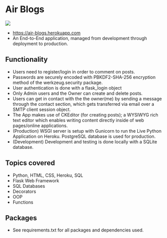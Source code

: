 # Air Blogs
<img src="https://raw.githubusercontent.com/bose-aritra2003/my-blog-website/master/static/assets/favicon.ico"></img>

* https://air-blogs.herokuapp.com
* An End-to-End application, managed from development through deployment to production.


## Functionality
* Users need to register/login in order to comment on posts.
* Passwords are securely encoded with PBKDF2-SHA-256 encryption method of the werkzeug.security package.
* User authentication is done with a flask_login object
* Only Admin users and the Owner can create and delete posts.
* Users can get in contact with the the owner(me) by sending a message through the contact section, which gets transferred via email over a SMTP client session object.
* The App makes use of CKEditor (for creating posts); a WYSIWYG rich text editor which enables writing content directly inside of web pages/online applications.
* (Production) WSGI server is setup with Gunicorn to run the Live Python Application on Heroku. PostgreSQL database is used for production.
* (Development) Development and testing is done locally with a SQLite database.

## Topics covered

* Python, HTML, CSS, Heroku, SQL
* Flask Web Framework 
* SQL Databases
* Decorators
* OOP
* Functions

## Packages
* See requirements.txt for all packages and dependencies used.

